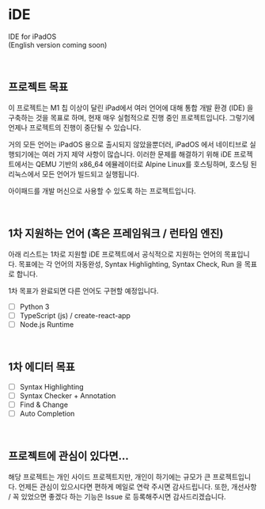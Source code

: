 # iDE
IDE for iPadOS <br />
(English version coming soon)

<br />

## 프로젝트 목표

이 프로젝트는 M1 칩 이상이 달린 iPad에서 여러 언어에 대해 통합 개발 환경 (IDE) 을 구축하는 것을 목표로 하며, 현재 매우 실험적으로 진행 중인 프로젝트입니다. 그렇기에 언제나 프로젝트의 진행이 중단될 수 있습니다.

거의 모든 언어는 iPadOS 용으로 출시되지 않았을뿐더러, iPadOS 에서 네이티브로 실행되기에는 여러 가지 제약 사항이 많습니다. 이러한 문제를 해결하기 위해 iDE 프로젝트에서는 QEMU 기반의 x86_64 에뮬레이터로 Alpine Linux를 호스팅하며, 호스팅 된 리눅스에서 모든 언어가 빌드되고 실행됩니다.

아이패드를 개발 머신으로 사용할 수 있도록 하는 프로젝트입니다.

<br />

## 1차 지원하는 언어 (혹은 프레임워크 / 런타임 엔진)

아래 리스트는 1차로 지원할 iDE 프로젝트에서 공식적으로 지원하는 언어의 목표입니다. 목표에는 각 언어의 자동완성, Syntax Highlighting, Syntax Check, Run 을 목표로 합니다.

1차 목표가 완료되면 다른 언어도 구현할 예정입니다.

- [ ] Python 3
- [ ] TypeScript (js) / create-react-app
- [ ] Node.js Runtime

<br />

## 1차 에디터 목표

- [ ] Syntax Highlighting
- [ ] Syntax Checker + Annotation
- [ ] Find & Change
- [ ] Auto Completion

<br />

## 프로젝트에 관심이 있다면...

해당 프로젝트는 개인 사이드 프로젝트지만, 개인이 하기에는 규모가 큰 프로젝트입니다. 언제든 관심이 있으시다면 편하게 메일로 연락 주시면 감사드립니다. 또한, 개선사항 / 꼭 있었으면 좋겠다 하는 기능은 Issue 로 등록해주시면 감사드리겠습니다.
